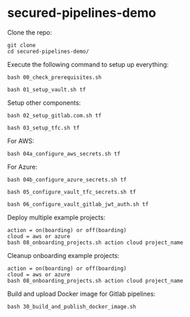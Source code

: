 # secured-pipelines-demo
Clone the repo:
```
git clone 
cd secured-pipelines-demo/
```

Execute the following command to setup up everything:
```
bash 00_check_prerequisites.sh

bash 01_setup_vault.sh tf
```

Setup other components:
```
bash 02_setup_gitlab.com.sh tf

bash 03_setup_tfc.sh tf
```

For AWS:
```
bash 04a_configure_aws_secrets.sh tf
```

For Azure:
```
bash 04b_configure_azure_secrets.sh tf
```

```
bash 05_configure_vault_tfc_secrets.sh tf

bash 06_configure_vault_gitlab_jwt_auth.sh tf
```

Deploy multiple example projects:
```
action = on(boarding) or off(boarding)
cloud = aws or azure
bash 08_onboarding_projects.sh action cloud project_name
```

Cleanup onboarding example projects:
```
action = on(boarding) or off(boarding)
cloud = aws or azure
bash 08_onboarding_projects.sh action cloud project_name
```

Build and upload Docker image for Gitlab pipelines:
```
bash 30_build_and_publish_docker_image.sh
```
